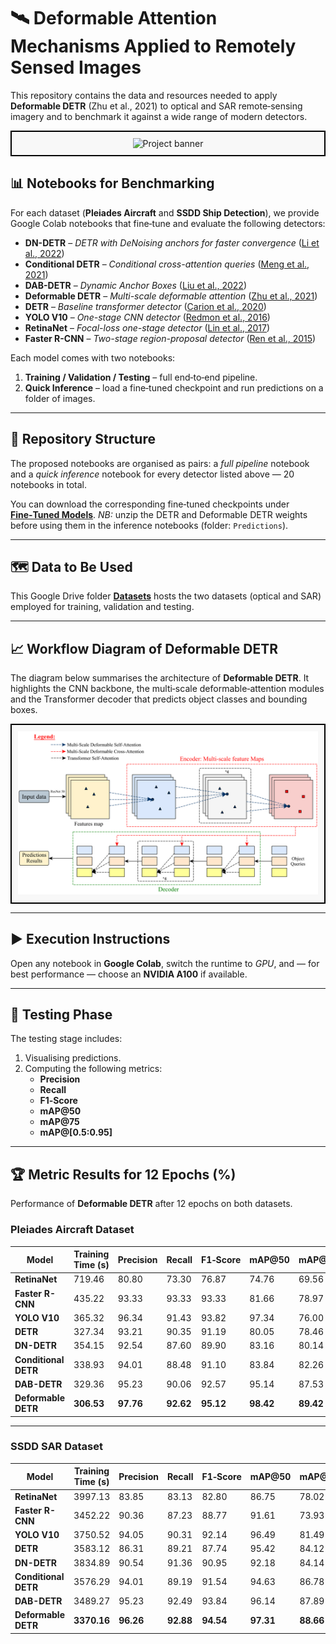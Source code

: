 # 🛰 Deformable Attention Mechanisms Applied to Remotely Sensed Images

This repository contains the data and resources needed to apply **Deformable DETR** (Zhu et al., 2021) to optical and SAR remote‑sensing imagery and to benchmark it against a wide range of modern detectors.

<div align="center" style="border: 2px solid black; padding: 10px; background-color: #f8f8f8;">
    <img src="assets/GITHUB_COVER.PNG" alt="Project banner" width="650">
</div>

## 📊 Notebooks for Benchmarking

For each dataset (**Pleiades Aircraft** and **SSDD Ship Detection**), we provide Google Colab notebooks that fine‑tune and evaluate the following detectors:

- **DN-DETR** – *DETR with DeNoising anchors for faster convergence* ([Li et al., 2022](https://arxiv.org/abs/2203.01305))
- **Conditional DETR** – *Conditional cross-attention queries* ([Meng et al., 2021](https://arxiv.org/abs/2012.06579))
- **DAB-DETR** – *Dynamic Anchor Boxes* ([Liu et al., 2022](https://arxiv.org/abs/2201.12329))
- **Deformable DETR** – *Multi-scale deformable attention* ([Zhu et al., 2021](https://openaccess.thecvf.com/content/CVPR2021/html/Zhu_Deformable_DETR_Deformable_Transformers_for_End-to-End_Object_Detection_CVPR_2021_paper.html))
- **DETR** – *Baseline transformer detector* ([Carion et al., 2020](https://link.springer.com/chapter/10.1007/978-3-030-58452-8_13))
- **YOLO V10** – *One-stage CNN detector* ([Redmon et al., 2016](https://pjreddie.com/media/files/papers/yolo_1.pdf))
- **RetinaNet** – *Focal-loss one-stage detector* ([Lin et al., 2017](https://openaccess.thecvf.com/content_iccv_2017/html/Lin_Focal_Loss_for_ICCV_2017_paper.html))
- **Faster R-CNN** – *Two-stage region-proposal detector* ([Ren et al., 2015](https://arxiv.org/abs/1506.01497))

Each model comes with two notebooks:
1. **Training / Validation / Testing** – full end‑to‑end pipeline.
2. **Quick Inference** – load a fine‑tuned checkpoint and run predictions on a folder of images.

---
## 📁 Repository Structure

The proposed notebooks are organised as pairs: a *full pipeline* notebook and a *quick inference* notebook for every detector listed above — 20 notebooks in total.

You can download the corresponding fine‑tuned checkpoints under **[Fine‑Tuned Models](https://drive.google.com/drive/u/1/folders/1xf-vNriat8YUJQGu-fedciORcqXCzzW6?usp=sharing)**. *NB:* unzip the DETR and Deformable DETR weights before using them in the inference notebooks (folder: `Predictions`).

---
## 🗺️ Data to Be Used

This Google Drive folder **[Datasets](https://drive.google.com/drive/folders/1-8UDTKH-A7PerjXUXKDAXtTWKYRdj7IS?usp=sharing)** hosts the two datasets (optical and SAR) employed for training, validation and testing.

---
## 📈 Workflow Diagram of Deformable DETR

The diagram below summarises the architecture of **Deformable DETR**. It highlights the CNN backbone, the multi‑scale deformable‑attention modules and the Transformer decoder that predicts object classes and bounding boxes.

<div align="center" style="border: 2px solid black; padding: 10px; background-color: #f8f8f8;">
    <img src="assets/Deformable-DETR.png" alt="Workflow-DEFORMABLE-DETR" width="650">
</div>

---
## ▶️ Execution Instructions

Open any notebook in **Google Colab**, switch the runtime to *GPU*, and — for best performance — choose an **NVIDIA A100** if available.

---
## 🧪 Testing Phase

The testing stage includes:
1. Visualising predictions.
2. Computing the following metrics:
   - **Precision**
   - **Recall**
   - **F1‑Score**
   - **mAP@50**
   - **mAP@75**
   - **mAP@[0.5:0.95]**

---
## 🏆 Metric Results for 12 Epochs (%)

Performance of **Deformable DETR** after 12 epochs on both datasets.

### Pleiades Aircraft Dataset

| Model                 | Training Time (s) | Precision | Recall | F1‑Score | mAP@50 | mAP@75 | mAP@[0.5:0.95] |
|-----------------------|-------------------|-----------|--------|----------|--------|--------|----------------|
| **RetinaNet**         | 719.46            | 80.80     | 73.30  | 76.87    | 74.76  | 69.56  | 55.80          |
| **Faster R-CNN**      | 435.22            | 93.33     | 93.33  | 93.33    | 81.66  | 78.97  | 73.77          |
| **YOLO V10**          | 365.32            | 96.34     | 91.43  | 93.82    | 97.34  | 76.00  | 65.36          |
| **DETR**              | 327.34            | 93.21     | 90.35  | 91.19    | 80.05  | 78.46  | 73.44          |
| **DN-DETR**           | 354.15            | 92.54     | 87.60  | 89.90    | 83.16  | 80.14  | 73.81          |
| **Conditional DETR**  | 338.93            | 94.01     | 88.48  | 91.10    | 83.84  | 82.26  | 73.98          |
| **DAB-DETR**          | 329.36            | 95.23     | 90.06  | 92.57    | 95.14  | 87.53  | 74.19          |
| **Deformable DETR**   | **306.53**        | **97.76** | **92.62** | **95.12** | **98.42** | **89.42** | **76.75** |

---

### SSDD SAR Dataset

| Model                 | Training Time (s) | Precision | Recall | F1‑Score | mAP@50 | mAP@75 | mAP@[0.5:0.95] |
|-----------------------|-------------------|-----------|--------|----------|--------|--------|----------------|
| **RetinaNet**         | 3997.13           | 83.85     | 83.13  | 82.80    | 86.75  | 78.02  | 64.54          |
| **Faster R-CNN**      | 3452.22           | 90.36     | 87.23  | 88.77    | 91.61  | 73.93  | 62.53          |
| **YOLO V10**          | 3750.52           | 94.05     | 90.31  | 92.14    | 96.49  | 81.49  | 75.44          |
| **DETR**              | 3583.12           | 86.31     | 89.21  | 87.74    | 95.42  | 84.12  | 73.86          |
| **DN-DETR**           | 3834.89           | 90.54     | 91.36  | 90.95    | 92.18  | 84.14  | 73.18          |
| **Conditional DETR**  | 3576.29           | 94.01     | 89.19  | 91.54    | 94.63  | 86.78  | 74.89          |
| **DAB-DETR**          | 3489.27           | 95.23     | 92.49  | 93.84    | 96.14  | 87.89  | 74.54          |
| **Deformable DETR**   | **3370.16**       | **96.26** | **92.88** | **94.54** | **97.31** | **88.66** | **76.14** |
